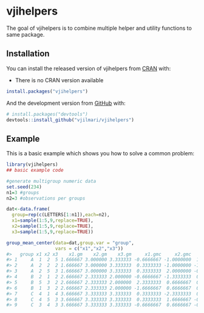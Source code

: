 
<!-- README.md is generated from README.Rmd. Please edit that file -->

# vjihelpers

<!-- badges: start -->
<!-- badges: end -->

The goal of vjihelpers is to combine multiple helper and utility
functions to same package.

## Installation

You can install the released version of vjihelpers from
[CRAN](https://CRAN.R-project.org) with:

-   There is no CRAN version available

``` r
install.packages("vjihelpers")
```

And the development version from [GitHub](https://github.com/) with:

``` r
# install.packages("devtools")
devtools::install_github("vjilmari/vjihelpers")
```

## Example

This is a basic example which shows you how to solve a common problem:

``` r
library(vjihelpers)
## basic example code

#generate multigroup numeric data
set.seed(234)
n1=3 #groups
n2=3 #observations per groups

dat<-data.frame(
  group=rep(c(LETTERS[1:n1]),each=n2),
  x1=sample(1:5,9,replace=TRUE),
  x2=sample(1:5,9,replace=TRUE),
  x3=sample(1:5,9,replace=TRUE))

group_mean_center(data=dat,group.var = "group",
                  vars = c("x1","x2","x3"))
#>   group x1 x2 x3    x1.gm    x2.gm    x3.gm     x1.gmc     x2.gmc     x3.gmc
#> 1     A  1  2  5 1.666667 3.000000 3.333333 -0.6666667 -1.0000000  1.6666667
#> 2     A  2  2  2 1.666667 3.000000 3.333333  0.3333333 -1.0000000 -1.3333333
#> 3     A  2  5  3 1.666667 3.000000 3.333333  0.3333333  2.0000000 -0.3333333
#> 4     B  2  1  2 2.666667 2.333333 2.000000 -0.6666667 -1.3333333  0.0000000
#> 5     B  5  3  2 2.666667 2.333333 2.000000  2.3333333  0.6666667  0.0000000
#> 6     B  1  3  2 2.666667 2.333333 2.000000 -1.6666667  0.6666667  0.0000000
#> 7     C  4  1  4 3.666667 3.333333 3.333333  0.3333333 -2.3333333  0.6666667
#> 8     C  4  5  3 3.666667 3.333333 3.333333  0.3333333  1.6666667 -0.3333333
#> 9     C  3  4  3 3.666667 3.333333 3.333333 -0.6666667  0.6666667 -0.3333333
```
